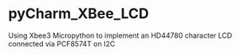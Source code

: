 # pyCharm_XBee_LCD

Using Xbee3 Micropython to implement an HD44780 character LCD connected via PCF8574T on I2C
